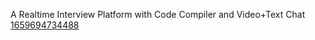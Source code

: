 
A Realtime Interview Platform with Code Compiler and Video+Text Chat
[1659694734488](https://github.com/CodeDoor-Interview/.github/assets/42976809/d24dbd7e-1c94-436a-acaf-82e42758dbab?raw=true)
